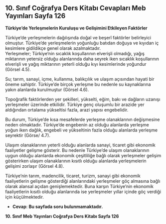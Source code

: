 ## 10. Sınıf Coğrafya Ders Kitabı Cevapları Meb Yayınları Sayfa 126

**Türkiye’de Yerleşmelerin Kuruluşu ve Gelişimini Etkileyen Faktörler**

Türkiye’de yerleşmelerin dağılışında doğal ve beşerî faktörler belirleyici olmuştur. Türkiye’de yerleşmelerin yoğunluğu batıdan doğuya ve kıyıdan iç kesimlere gidildikçe genel olarak azalmaktadır.  
 Yerleşmeler; Türkiye’nin sıcaklık koşullarının elverişli olmadığı, yağış miktarının yetersiz olduğu alanlarında daha seyrek iken sıcaklık koşullarının elverişli ve yağış miktarının yeterli olduğu kıyı kesimlerinde yoğundur (Görsel 4.5).

Su; tarım, sanayi, içme, kullanma, balıkçılık ve ulaşım açısından hayati bir öneme sahiptir. Türkiye’de birçok yerleşme bu nedenle su kaynaklarına yakın alanlarda kurulmuştur (Görsel 4.6).

Topoğrafik faktörlerden yer şekilleri, yükselti, eğim, bakı ve dağların uzanışı yerleşmeler üzerinde etkilidir. Türkiye genç oluşumlu bir arazide yer aldığından ortalama yükseltisi fazla, arazi yapısı engebelidir.

Bu durum, Türkiye’de kısa mesafelerde yerleşme olanaklarının değişmesine neden olmaktadır. Türkiye’de engebenin az olduğu alanlarda yerleşme yoğun iken dağlık, engebeli ve yükseltinin fazla olduğu alanlarda yerleşme seyrektir (Görse/ 4.7).

Ulaşım olanaklarının yeterli olduğu alanlarda sanayi, ticaret gibi ekonomik faaliyetler gelişme gösterir. Bu nedenle Türkiye’de ulaşım olanaklarının uygun olduğu alanlarda ekonomik çeşitliliğe bağlı olarak yerleşmeler gelişim gösterirken ulaşım olanaklarının kısıtlı olduğu alanlarda yerleşmelerin gelişimi zorlaşır (Görsel 4.8).

Türkiye’nin tarım, madencilik, ticaret, turizm, sanayi gibi ekonomik faaliyetlerin gelişme gösterdiği alanlarındaki yerleşmeler göç almasına bağlı olarak alansal açıdan genişlemektedir. Buna karşın Türkiye’nin ekonomik faaliyetlerin kısıtlı olduğu alanlarında ise yerleşmeler yıllar içinde göç verdiği için küçülmektedir.

* **Cevap**: **Bu sayfada soru bulunmamaktadır.**

**10. Sınıf Meb Yayınları Coğrafya Ders Kitabı Sayfa 126**